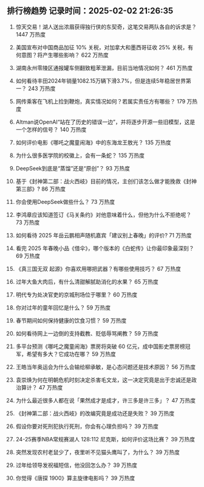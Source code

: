
## 排行榜趋势 记录时间：2025-02-02 21:26:35
  
  1. 惊天交易！湖人送出浓眉获得独行侠的东契奇，这笔交易两队各自的诉求是？ 1447 万热度
    
  2. 美国宣布对中国商品加征 10% 关税，对加拿大和墨西哥征收 25% 关税，有何意图？将产生哪些影响？ 622 万热度
    
  3. 湖南永州零陵区通报罐车侧翻致粗苯泄漏，目前当地情况如何？ 461 万热度
    
  4. 如何看待丰田2024年销量1082.15万辆下滑3.7%，但是连续5年稳居世界第一？ 243 万热度
    
  5. 网传乘客在飞机上捡到鞭炮，真实情况如何？若属实责任方有哪些？ 179 万热度
    
  6. Altman说OpenAI“站在了历史的错误一边”，并将逐步开源一些旧模型，这是一个怎样的信号？ 140 万热度
    
  7. 如何评价电影《哪吒之魔童闹海》中的东海龙王敖光？ 135 万热度
    
  8. 为什么很多医学院的校徽上，会有一条蛇？ 135 万热度
    
  9. DeepSeek到底是“蒸馏”还是“原创”？ 93 万热度
    
  10. 基于《封神第二部：战火西岐》目前的情况，主创们该怎么做才能挽救《封神第三部》? 86 万热度
    
  11. 你会使用DeepSeek做些什么？ 73 万热度
    
  12. 李鸿章应该知道签订《马关条约》对他意味着什么，但他为什么不拒绝呢？ 73 万热度
    
  13. 如何看待 2025 年岳云鹏相声随机嘉宾「建议别上春晚」的评价? 71 万热度
    
  14. 看完 2025 年春晚小品《借伞》，哪个版本的《白蛇传》让你最印象最深刻？ 69 万热度
    
  15. 《真三国无双 起源》你喜欢用哪把武器？有哪些使用技巧？ 67 万热度
    
  16. 过年大鱼大肉后，有什么清甜解腻助消化的水果？ 65 万热度
    
  17. 明代专为处决官吏的京城刑场位于哪里？ 60 万热度
    
  18. 你对过年的童年回忆是什么？ 59 万热度
    
  19. 春节期间如何保持健康的饮食习惯？ 59 万热度
    
  20. 如何看待网上一边倒的支持截教、贬低辱骂阐教？ 59 万热度
    
  21. 多平台预测《哪吒之魔童闹海》票房将突破 60 亿元，成中国影史票房榜冠军，希望有多大？它成功在哪？ 59 万热度
    
  22. 王皓当年奥运会为什么会输给柳承敏，是心态问题还是技术原因？ 56 万热度
    
  23. 袁崇焕为何在明朝危机时刻决定杀害毛文龙，这一决定究竟是出于忠诚还是政治算计？ 47 万热度
    
  24. 为什么最近很多人都在说「果然成才是成才，许三多是许三多」？ 47 万热度
    
  25. 《封神第二部：战火西岐》的改编究竟是成功还是失败？ 39 万热度
    
  26. 假设你要对死刑犯执行死刑，你会有心理负担吗？ 39 万热度
    
  27. 24-25赛季NBA常规赛湖人 128:112 尼克斯，如何评价这场比赛？ 39 万热度
    
  28. 突然发现农村老鼠少了，夜里听不见猫头鹰叫了，为什么？ 39 万热度
    
  29. 过年给领导发祝福短信，他没回怎么办？ 39 万热度
    
  30. 你觉得《唐探 1900》算主旋律电影吗？ 39 万热度
    